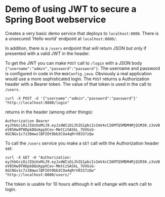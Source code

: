 # Demo of using JWT to secure a Spring Boot webservice

Creates a very basic demo service that deploys to `localhost:8080`. There is a unsecured 'Hello world' endpoint at `localhost:8080/`.

In addition, there is a `/users` endpoint that will return JSON but only if presented with a valid JWT in the header.

To get the JWT you can make `POST` call to `/login` with a JSON body `{"username":"admin","password":"password"}`. The username and password is configured in code
in the `WebConfig.java`. Obviously a real application would use a more sophisticated login. The `POST` returns a Authorization header with a Bearer token. The value of that
token is used in the call to `/users`.

`curl -X POST -d '{"username":"admin","password":"password"}' "http://localhost:8080/login"`

returns in the header (among other things):

`Authorization Bearer eyJhbGciOiJIUzUxMiJ9.eyJzdWIiOiJhZG1pbiIsImV4cCI6MTQ5MDM4MjQ1M30.z3vU8eV85Hw9THDpkDQokppXCev-MmtCzSASkL_7UVGsG-6GCNGv1c7z38mwslBFIOt9bb3COa4qRrV0337zQw`

To call the `/users` service you make a `GET` call with the Authorization header set:

`curl -X GET -H "Authorization: eyJhbGciOiJIUzUxMiJ9.eyJzdWIiOiJhZG1pbiIsImV4cCI6MTQ5MDM4MjQ1M30.z3vU8eV85Hw9THDpkDQokppXCev-MmtCzSASkL_7UVGsG-6GCNGv1c7z38mwslBFIOt9bb3COa4qRrV0337zQw" "http://localhost:8080/users/"`

The token is usable for 10 hours although it will change with each call to login.
